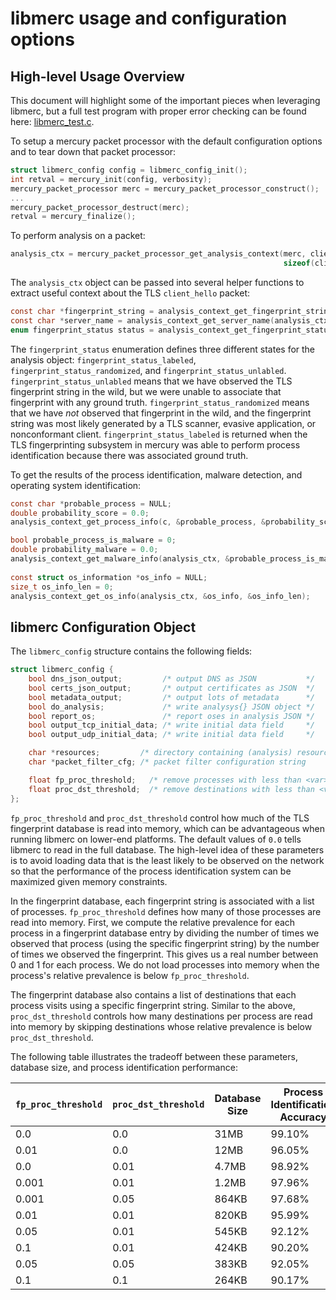 # libmerc usage and configuration options

## High-level Usage Overview

This document will highlight some of the important pieces when leveraging libmerc,
but a full test program with proper error checking can be found here:
[libmerc_test.c](https://wwwin-github.cisco.com/network-intelligence/mercury-transition/blob/trunk/src/libmerc_test.c).

To setup a mercury packet processor with the default configuration options and to tear down that packet processor:

```C
struct libmerc_config config = libmerc_config_init();
int retval = mercury_init(config, verbosity);
mercury_packet_processor merc = mercury_packet_processor_construct();
...
mercury_packet_processor_destruct(merc);
retval = mercury_finalize();
```

To perform analysis on a packet:

```C
analysis_ctx = mercury_packet_processor_get_analysis_context(merc, client_hello_eth,
                                                             sizeof(client_hello_eth), &time);
```

The `analysis_ctx` object can be passed into several helper functions to extract useful context about the TLS `client_hello` packet:

```C
const char *fingerprint_string = analysis_context_get_fingerprint_string(analysis_ctx);
const char *server_name = analysis_context_get_server_name(analysis_ctx);
enum fingerprint_status status = analysis_context_get_fingerprint_status(analysis_ctx);
```

The `fingerprint_status` enumeration defines three different states for the analysis object:
`fingerprint_status_labeled`, `fingerprint_status_randomized`, and `fingerprint_status_unlabled`.
`fingerprint_status_unlabled` means that we have observed the TLS fingerprint string in the wild, but we
were unable to associate that fingerprint with any ground truth. `fingerprint_status_randomized`
means that we have *not* observed that fingerprint in the wild, and the fingerprint string was most
likely generated by a TLS scanner, evasive application, or nonconformant client. `fingerprint_status_labeled`
is returned when the TLS fingerprinting subsystem in mercury was able to perform process identification because
there was associated ground truth.

To get the results of the process identification, malware detection, and operating system identification:

```C
const char *probable_process = NULL;
double probability_score = 0.0;
analysis_context_get_process_info(c, &probable_process, &probability_score);

bool probable_process_is_malware = 0;
double probability_malware = 0.0;
analysis_context_get_malware_info(analysis_ctx, &probable_process_is_malware, &probability_malware);
        
const struct os_information *os_info = NULL;
size_t os_info_len = 0;
analysis_context_get_os_info(analysis_ctx, &os_info, &os_info_len);
```

## libmerc Configuration Object

The `libmerc_config` structure contains the following fields:

```C
struct libmerc_config {
    bool dns_json_output;         /* output DNS as JSON           */
    bool certs_json_output;       /* output certificates as JSON  */
    bool metadata_output;         /* output lots of metadata      */
    bool do_analysis;             /* write analysys{} JSON object */
    bool report_os;               /* report oses in analysis JSON */
    bool output_tcp_initial_data; /* write initial data field     */
    bool output_udp_initial_data; /* write initial data field     */

    char *resources;         /* directory containing (analysis) resource files */
    char *packet_filter_cfg; /* packet filter configuration string             */

    float fp_proc_threshold;   /* remove processes with less than <var> weight    */
    float proc_dst_threshold;  /* remove destinations with less than <var> weight */
};
```

`fp_proc_threshold` and `proc_dst_threshold` control how much of the TLS fingerprint database
is read into memory, which can be advantageous when running libmerc on lower-end platforms.
The default values of `0.0` tells libmerc to read in the full database. The high-level idea of
these parameters is to avoid loading data that is the least likely to be observed on the network
so that the performance of the process identification system can be maximized given memory constraints.

In the fingerprint database, each fingerprint string is associated with a list of processes.
`fp_proc_threshold` defines how many of those processes are read into memory. First, we compute
the relative prevalence for each process in a fingerprint database entry by dividing the number of
times we observed that process (using the specific fingerprint string) by the number of times we
observed the fingerprint. This gives us a real number between 0 and 1 for each process. We do not
load processes into memory when the process's relative prevalence is below `fp_proc_threshold`.

The fingerprint database also contains a list of destinations that each process visits using a
specific fingerprint string. Similar to the above, `proc_dst_threshold` controls how many destinations
per process are read into memory by skipping destinations whose relative prevalence is below
`proc_dst_threshold`.

The following table illustrates the tradeoff between these parameters, database size, and process
identification performance:

| `fp_proc_threshold`      | `proc_dst_threshold` | Database Size | Process Identification Accuracy |
| ------------------------ | -------------------- | ------------- | ------------------------------- |
| 0.0                      | 0.0                  | 31MB          | 99.10%                          |
| 0.01                     | 0.0                  | 12MB          | 96.05%                          |
| 0.0                      | 0.01                 | 4.7MB         | 98.92%                          |
| 0.001                    | 0.01                 | 1.2MB         | 97.96%                          |
| 0.001                    | 0.05                 | 864KB         | 97.68%                          |
| 0.01                     | 0.01                 | 820KB         | 95.99%                          |
| 0.05                     | 0.01                 | 545KB         | 92.12%                          |
| 0.1                      | 0.01                 | 424KB         | 90.20%                          |
| 0.05                     | 0.05                 | 383KB         | 92.05%                          |
| 0.1                      | 0.1                  | 264KB         | 90.17%                          |
